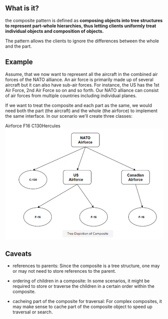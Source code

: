 ## What is it?

the composite pattern is defined as **composing objects into tree structures to represent part-whole hierarchies, thus letting clients uniformly treat individual objects and composition of objects.**

The pattern allows the clients to ignore the differences between the whole and the part.

## Example

Assume, that we now want to represent all the aircraft in the combined air forces of the NATO alliance. An air force is primarily made up of several aircraft but it can also have sub-air forces. For instance, the US has the 1st Air Force, 2nd Air Force so on and so forth. Our NATO alliance can consist of air forces from multiple countries including individual planes.

If we want to treat the composite and each part as the same, we would need both the part (the aircraft) and the whole (the airforce) to implement the same interface. In our scenario we'll create three classes:

Airforce
F16
C130Hercules
![](2021-07-23-14-30-49.png)

## Caveats

- references to parents: Since the composite is a tree structure, one may or may not need to store references to the parent.

- ordering of children in a composite: In some scenarios, it might be required to store or traverse the children in a certain order within the composite.

- cacheing part of the composite for traversal: For complex composites, it may make sense to cache part of the composite object to speed up traversal or search.
